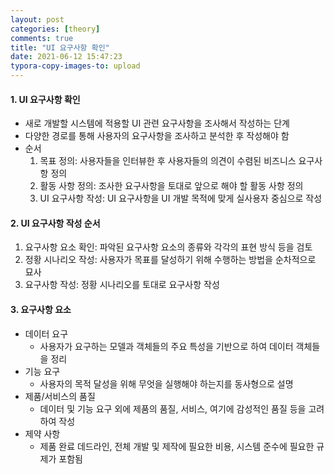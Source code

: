 ```yaml
---
layout: post
categories: [theory]
comments: true
title: "UI 요구사항 확인"
date: 2021-06-12 15:47:23
typora-copy-images-to: upload
---
```


#### 1. UI 요구사항 확인

- 새로 개발할 시스템에 적용할 UI 관련 요구사항을 조사해서 작성하는 단계
- 다양한 경로를 통해 사용자의 요구사항을 조사하고 분석한 후 작성해야 함
- 순서
  1. 목표 정의: 사용자들을 인터뷰한 후 사용자들의 의견이 수렴된 비즈니스 요구사항 정의
  2. 활동 사항 정의: 조사한 요구사항을 토대로 앞으로 해야 할 활동 사항 정의
  3. UI 요구사항 작성: UI 요구사항을 UI 개발 목적에 맞게 실사용자 중심으로 작성

#### 2. UI 요구사항 작성 순서

1. 요구사항 요소 확인: 파악된 요구사항 요소의 종류와 각각의 표현 방식 등을 검토
2. 정황 시나리오 작성: 사용자가 목표를 달성하기 위해 수행하는 방법을 순차적으로 묘사
3. 요구사항 작성: 정황 시나리오를 토대로 요구사항 작성

#### 3. 요구사항 요소

- 데이터 요구
  - 사용자가 요구하는 모델과 객체들의 주요 특성을 기반으로 하여 데이터 객체들을 정리
- 기능 요구
  - 사용자의 목적 달성을 위해 무엇을 실행해야 하는지를 동사형으로 설명
- 제품/서비스의 품질
  - 데이터 및 기능 요구 외에 제품의 품질, 서비스, 여기에 감성적인 품질 등을 고려하여 작성
- 제약 사항
  - 제품 완료 데드라인, 전체 개발 및 제작에 필요한 비용, 시스템 준수에 필요한 규제가 포함됨 